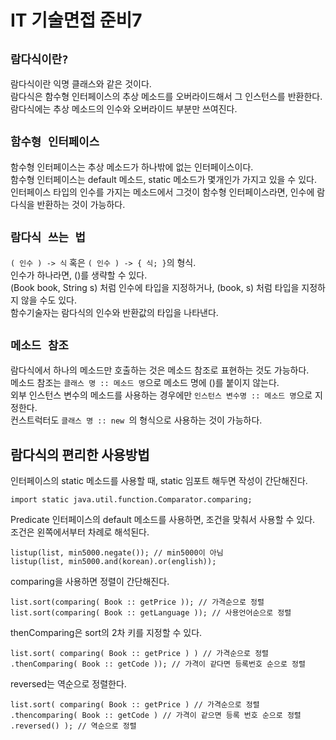 # IT 기술면접 준비7

## `람다식이란?`
람다식이란 익명 클래스와 같은 것이다.  
람다식은 함수형 인터페이스의 추상 메소드를 오버라이드해서 그 인스턴스를 반환한다.  
람다식에는 추상 메소드의 인수와 오버라이드 부분만 쓰여진다.

## `함수형 인터페이스`
함수형 인터페이스는 추상 메소드가 하나밖에 없는 인터페이스이다.  
함수형 인터페이스는 default 메소드, static 메소드가 몇개인가 가지고 있을 수 있다.  
인터페이스 타입의 인수를 가지는 메소드에서 그것이 함수형 인터페이스라면, 인수에 람다식을 반환하는 것이 가능하다.

## `람다식 쓰는 법`
`( 인수 ) -> 식` 혹은 `( 인수 ) -> { 식; }`의 형식.  
인수가 하나라면, ()를 생략할 수 있다.  
(Book book, String s) 처럼 인수에 타입을 지정하거나, (book, s) 처럼 타입을 지정하지 않을 수도 있다.  
함수기술자는 람다식의 인수와 반환값의 타입을 나타낸다.

## `메소드 참조`
람다식에서 하나의 메소드만 호출하는 것은 메소드 참조로 표현하는 것도 가능하다.  
메소드 참조는 `클래스 명 :: 메소드 명`으로 메소드 명에 ()를 붙이지 않는다.  
외부 인스턴스 변수의 메소드를 사용하는 경우에만 `인스턴스 변수명 :: 메소드 명`으로 지정한다.  
컨스트럭터도 `클래스 명 :: new `의 형식으로 사용하는 것이 가능하다.

## 람다식의 편리한 사용방법
인터페이스의 static 메소드를 사용할 때, static 임포트 해두면 작성이 간단해진다.  
~~~
import static java.util.function.Comparator.comparing;
~~~

Predicate 인터페이스의 default 메소드를 사용하면, 조건을 맞춰서 사용할 수 있다.  
조건은 왼쪽에서부터 차례로 해석된다.
~~~
listup(list, min5000.negate()); // min5000이 아님
listup(list, min5000.and(korean).or(english));
~~~

comparing을 사용하면 정렬이 간단해진다.
~~~
list.sort(comparing( Book :: getPrice )); // 가격순으로 정렬
list.sort(comparing( Book :: getLanguage )); // 사용언어순으로 정렬
~~~

thenComparing은 sort의 2차 키를 지정할 수 있다.
~~~
list.sort( comparing( Book :: getPrice ) ) // 가격순으로 정렬
.thenComparing( Book :: getCode )); // 가격이 같다면 등록번호 순으로 정렬
~~~

reversed는 역순으로 정렬한다.
~~~
list.sort( comparing( Book :: getPrice ) // 가격순으로 정렬
.thencomparing( Book :: getCode ) // 가격이 같으면 등록 번호 순으로 정렬
.reversed() ); // 역순으로 정렬
~~~
 
